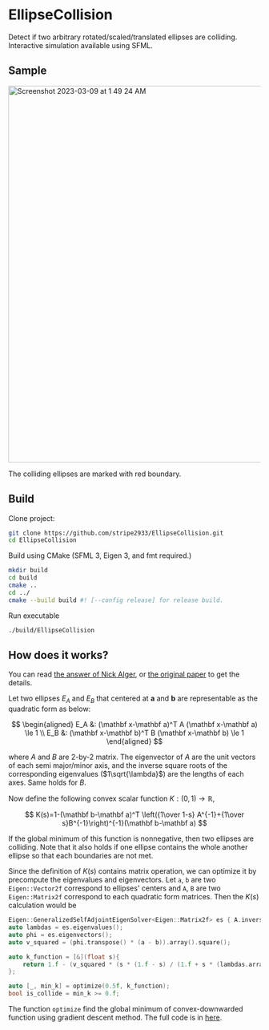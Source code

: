 # EllipseCollision
Detect if two arbitrary rotated/scaled/translated ellipses are colliding. Interactive simulation available using SFML.

## Sample
<img width="752" alt="Screenshot 2023-03-09 at 1 49 24 AM" src="https://user-images.githubusercontent.com/63503910/223776777-5e599eb4-2612-4e37-af07-2f8ebc024457.png">

The colliding ellipses are marked with red boundary.

## Build

Clone project:
```bash
git clone https://github.com/stripe2933/EllipseCollision.git
cd EllipseCollision
```

Build using CMake (SFML 3, Eigen 3, and fmt required.)
```bash
mkdir build
cd build
cmake ..
cd ../
cmake --build build #! [--config release] for release build.
```

Run executable
```bash
./build/EllipseCollision
```

## How does it works?

You can read [the answer of Nick Alger](https://math.stackexchange.com/questions/1114879/detect-if-two-ellipses-intersect), or [the original paper](https://ieeexplore.ieee.org/document/6289830) to get the details.

Let two ellipses $E_A$ and $E_B$ that centered at $\mathbf a$ and $\mathbf b$ are representable as the quadratic form as below:

$$
\begin{aligned}
E_A &: (\mathbf x-\mathbf a)^T A (\mathbf x-\mathbf a) \le 1 \\
E_B &: (\mathbf x-\mathbf b)^T B (\mathbf x-\mathbf b) \le 1 
\end{aligned}
$$

where $A$ and $B$ are 2-by-2 matrix. The eigenvector of $A$ are the unit vectors of each semi major/minor axis, and the inverse square roots of the corresponding eigenvalues ($1\sqrt{\lambda}$) are the lengths of each axes. Same holds for $B$.

Now define the following convex scalar function $K:(0,1)\to \mathbb R$,

$$
K(s)=1-(\mathbf b-\mathbf a)^T \left({1\over 1-s} A^{-1}+{1\over s}B^{-1}\right)^{-1}(\mathbf b-\mathbf a)
$$

If the global minimum of this function is nonnegative, then two ellipses are colliding. Note that it also holds if one ellipse contains the whole another ellipse so that each boundaries are not met.

Since the definition of $K(s)$ contains matrix operation, we can optimize it by precompute the eigenvalues and eigenvectors. Let `a`, `b` are two `Eigen::Vector2f` correspond to ellipses' centers and `A`, `B` are two `Eigen::Matrix2f` correspond to each quadratic form matrices. Then the $K(s)$ calculation would be

```c++
Eigen::GeneralizedSelfAdjointEigenSolver<Eigen::Matrix2f> es { A.inverse(), B.inverse() };
auto lambdas = es.eigenvalues();
auto phi = es.eigenvectors();
auto v_squared = (phi.transpose() * (a - b)).array().square();

auto k_function = [&](float s){
    return 1.f - (v_squared * (s * (1.f - s) / (1.f + s * (lambdas.array() - 1.f)))).sum();
};

auto [_, min_k] = optimize(0.5f, k_function);
bool is_collide = min_k >= 0.f;
```

The function `optimize` find the global minimum of convex-downwarded function using gradient descent method. The full code is in [here](https://github.com/stripe2933/EllipseCollision/blob/main/EllipseShape.cpp).
